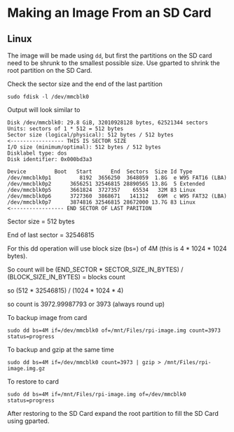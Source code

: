 # Making an Image From an SD Card

## Linux
The image will be made using `dd`, but first the partitions on the SD card need to be shrunk to the smallest possible size. Use gparted to shrink the root partition on the SD Card.

Check the sector size and the end of the last partition
```
sudo fdisk -l /dev/mmcblk0
```

Output will look similar to
```
Disk /dev/mmcblk0: 29.8 GiB, 32010928128 bytes, 62521344 sectors
Units: sectors of 1 * 512 = 512 bytes                              
Sector size (logical/physical): 512 bytes / 512 bytes                     <----------------- THIS IS SECTOR SIZE
I/O size (minimum/optimal): 512 bytes / 512 bytes
Disklabel type: dos
Disk identifier: 0x000bd3a3

Device         Boot   Start      End  Sectors  Size Id Type
/dev/mmcblk0p1         8192  3656250  3648059  1.8G  e W95 FAT16 (LBA)
/dev/mmcblk0p2      3656251 32546815 28890565 13.8G  5 Extended
/dev/mmcblk0p5      3661824  3727357    65534   32M 83 Linux
/dev/mmcblk0p6      3727360  3868671   141312   69M  c W95 FAT32 (LBA)
/dev/mmcblk0p7      3874816 32546815 28672000 13.7G 83 Linux                     <----------------- END SECTOR OF LAST PARITION
```

Sector size = 512 bytes

End of last sector = 32546815



For this dd operation will use block size (bs=) of 4M (this is 4 * 1024 * 1024 bytes).

So count will be (END_SECTOR * SECTOR_SIZE_IN_BYTES) / (BLOCK_SIZE_IN_BYTES) = blocks count



so (512 * 32546815) / (1024 * 1024 * 4)

so count is 3972.99987793 or 3973 (always round up)


To backup image from card
```
sudo dd bs=4M if=/dev/mmcblk0 of=/mnt/Files/rpi-image.img count=3973 status=progress
```

To backup and gzip at the same time

```
sudo dd bs=4M if=/dev/mmcblk0 count=3973 | gzip > /mnt/Files/rpi-image.img.gz
```

To restore to card

```
sudo dd bs=4M if=/mnt/Files/rpi-image.img of=/dev/mmcblk0 status=progress
```

After restoring to the SD Card expand the root partition to fill the SD Card using gparted.